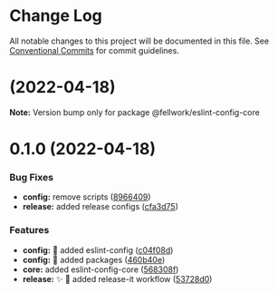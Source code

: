 # Change Log

All notable changes to this project will be documented in this file.
See [Conventional Commits](https://conventionalcommits.org) for commit guidelines.

# [](https://github.com/fellwork/eslint/compare/@fellwork/eslint-config-core@0.1.0...@fellwork/eslint-config-core@) (2022-04-18)

**Note:** Version bump only for package @fellwork/eslint-config-core





# 0.1.0 (2022-04-18)


### Bug Fixes

* **config:** remove scripts ([8966409](https://github.com/fellwork/eslint/commit/8966409bc24b8acbfc5371ff0bc348b4ae1f01df))
* **release:** added release configs ([cfa3d75](https://github.com/fellwork/eslint/commit/cfa3d754f035f8e0a641bd81213d8265da79941d))


### Features

* **config:** :art: added eslint-config ([c04f08d](https://github.com/fellwork/eslint/commit/c04f08dcc8f1b5443e8a26b17e96f2e3d16c772a))
* **config:** :art: added packages ([460b40e](https://github.com/fellwork/eslint/commit/460b40e019d7799b23082a93fbff8c3d74a39d52))
* **core:** added eslint-config-core ([568308f](https://github.com/fellwork/eslint/commit/568308f14c8a151805da7cf506130e52114fa71c))
* **release:** ✨ 🚀 added release-it workflow ([53728d0](https://github.com/fellwork/eslint/commit/53728d0b3409e6d866b43021aefbf1040adc4b15))
